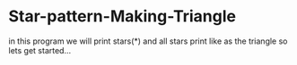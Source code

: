 # Star-pattern-Making-Triangle
in this program we will print stars(*) and all stars print like as the triangle so lets get started...
